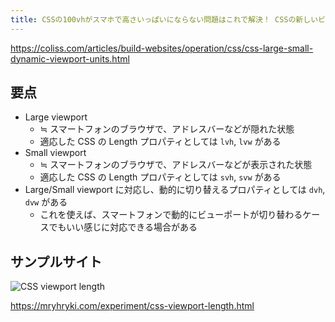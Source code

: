 ```yaml
---
title: CSSの100vhがスマホで高さいっぱいにならない問題はこれで解決！ CSSの新しいビューポート単位の使い方と注意事項 | コリス
---
```


https://coliss.com/articles/build-websites/operation/css/css-large-small-dynamic-viewport-units.html

## 要点

- Large viewport
    - ≒ スマートフォンのブラウザで、アドレスバーなどが隠れた状態
    - 適応した CSS の Length プロパティとしては `lvh`, `lvw` がある
- Small viewport
    - ≒ スマートフォンのブラウザで、アドレスバーなどが表示された状態
    - 適応した CSS の Length プロパティとしては `svh`, `svw` がある
- Large/Small viewport に対応し、動的に切り替えるプロパティとしては `dvh`, `dvw` がある
    - これを使えば、スマートフォンで動的にビューポートが切り替わるケースでもいい感じに対応できる場合がある

## サンプルサイト

![CSS viewport length](https://mryhryki.com/file/U5LziEQFwLhIBSn2W4KT2pIUWaj8_ma8OeGNXhqxnWrlCLHU.webp)

https://mryhryki.com/experiment/css-viewport-length.html

